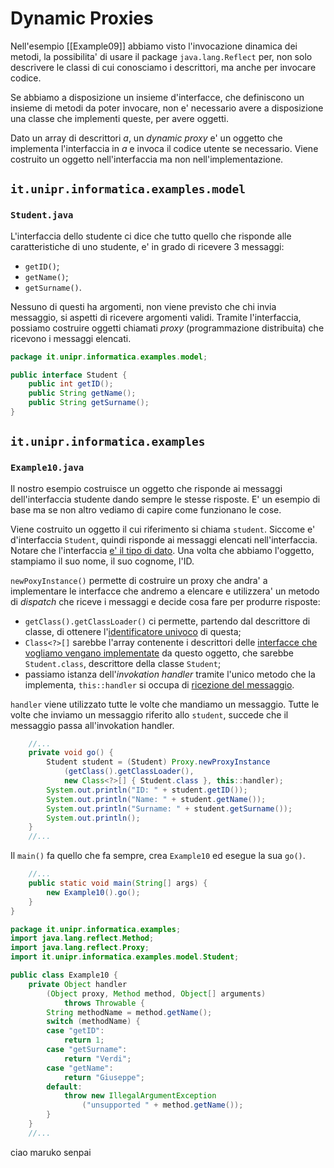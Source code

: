 # Dynamic Proxies
Nell'esempio [[Example09]] abbiamo visto l'invocazione dinamica dei metodi, la possibilita' di usare il package `java.lang.Reflect` per, non solo descrivere le classi di cui conosciamo i descrittori, ma anche per invocare codice.

Se abbiamo a disposizione un insieme d'interfacce, che definiscono un insieme di metodi da poter invocare, non e' necessario avere a disposizione una classe che implementi queste, per avere oggetti.

Dato un array di descrittori $a$, un *dynamic proxy* e' un oggetto che implementa l'interfaccia in $a$ e invoca il codice utente se necessario. Viene costruito un oggetto nell'interfaccia ma non nell'implementazione.

## `it.unipr.informatica.examples.model`
### `Student.java`
L'interfaccia dello studente ci dice che tutto quello che risponde alle caratteristiche di uno studente, e' in grado di ricevere 3 messaggi:
- `getID()`;
- `getName()`;
- `getSurname()`.

Nessuno di questi ha argomenti, non viene previsto che chi invia messaggio, si aspetti di ricevere argomenti validi. Tramite l'interfaccia, possiamo costruire oggetti chiamati *proxy* (programmazione distribuita) che ricevono i messaggi elencati.
```java
package it.unipr.informatica.examples.model;

public interface Student {
	public int getID();
	public String getName();
	public String getSurname();
}
```

## `it.unipr.informatica.examples`
### `Example10.java`
Il nostro esempio costruisce un oggetto che risponde ai messaggi dell'interfaccia studente dando sempre le stesse risposte. E' un esempio di base ma se non altro vediamo di capire come funzionano le cose.

Viene costruito un oggetto il cui riferimento si chiama `student`.
Siccome e' d'interfaccia `Student`, quindi risponde ai messaggi elencati nell'interfaccia. Notare che l'interfaccia <u>e' il tipo di dato</u>.
Una volta che abbiamo l'oggetto, stampiamo il suo nome, il suo cognome, l'ID.

`newPoxyInstance()` permette di costruire un proxy che andra' a implementare le interfacce che andremo a elencare e utilizzera' un metodo di *dispatch* che riceve i messaggi e decide cosa fare per produrre risposte:

- `getClass().getClassLoader()` ci permette, partendo dal descrittore di classe, di ottenere l'<u>identificatore univoco</u> di questa;
- `Class<?>[]` sarebbe l'array contenente i descrittori delle <u>interfacce che vogliamo vengano implementate</u> da questo oggetto, che sarebbe `Student.class`, descrittore della classe `Student`;
- passiamo istanza dell'*invokation handler* tramite l'unico metodo che la implementa, `this::handler` si occupa di <u>ricezione del messaggio</u>.

`handler` viene utilizzato tutte le volte che mandiamo un messaggio.
Tutte le volte che inviamo un messaggio riferito allo `student`, succede che il messaggio passa all'invokation handler.
```java
	//...
	private void go() {
		Student student = (Student) Proxy.newProxyInstance
			(getClass().getClassLoader(),
			new Class<?>[] { Student.class }, this::handler);
		System.out.println("ID: " + student.getID());
		System.out.println("Name: " + student.getName());
		System.out.println("Surname: " + student.getSurname());
		System.out.println();
	}
	//...
```
Il `main()` fa quello che fa sempre, crea `Example10` ed esegue la sua `go()`.
```java
	//...
	public static void main(String[] args) {
		new Example10().go();
	}
}
```

```java
package it.unipr.informatica.examples;
import java.lang.reflect.Method;
import java.lang.reflect.Proxy;
import it.unipr.informatica.examples.model.Student;

public class Example10 {
	private Object handler
		(Object proxy, Method method, Object[] arguments) 
			throws Throwable {
		String methodName = method.getName();
		switch (methodName) {
		case "getID":
			return 1;
		case "getSurname":
			return "Verdi";
		case "getName":
			return "Giuseppe";
		default:
			throw new IllegalArgumentException
				("unsupported " + method.getName());
		}
	}
	//...
```

ciao maruko senpai